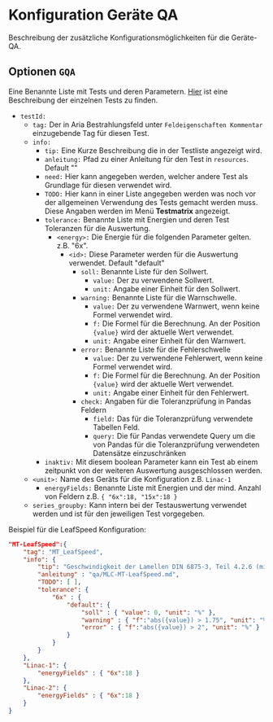 # Konfiguration Geräte QA

Beschreibung der zusätzliche Konfigurationsmöglichkeiten für die Geräte-QA.


## Optionen `GQA`

Eine Benannte Liste mit Tests und deren Parametern. [Hier](/docs/de/GQA-Tests.md) ist eine Beschreibung der einzelnen Tests zu finden.

- `testId:`
  - `tag:` Der in Aria Bestrahlungsfeld unter `Feldeigenschaften Kommentar` einzugebende Tag für diesen Test.
  - `info:`
    - `tip:` Eine Kurze Beschreibung die in der Testliste angezeigt wird.
    - `anleitung:` Pfad zu einer Anleitung für den Test in `resources`. Default ""
    - `need:` Hier kann angegeben werden, welcher andere Test als Grundlage für diesen verwendet wird.
    - `TODO:` Hier kann in einer Liste angegeben werden was noch vor der allgemeinen Verwendung des Tests gemacht werden muss. Diese Angaben werden im Menü **Testmatrix** angezeigt.
    - `tolerance:` Benannte Liste mit Energien und deren Test Toleranzen für die Auswertung.
      - `<energy>:` Die Energie für die folgenden Parameter gelten. z.B. "6x".
        - `<id>:` Diese Parameter werden für die Auswertung verwendet. Default "default"
          - `soll:` Benannte Liste für den Sollwert.
            - `value:` Der zu verwendene Sollwert.
            - `unit:` Angabe einer Einheit für den Sollwert.
          - `warning:` Benannte Liste für die Warnschwelle.
            - `value:` Der zu verwendene Warnwert, wenn keine Formel verwendet wird.
            - `f:` Die Formel für die Berechnung. An der Position `{value}` wird der aktuelle Wert verwendet.
            - `unit:` Angabe einer Einheit für den Warnwert.
          - `error:` Benannte Liste für die Fehlerschwelle
            - `value:` Der zu verwendene Fehlerwert, wenn keine Formel verwendet wird.
            - `f:` Die Formel für die Berechnung. An der Position `{value}` wird der aktuelle Wert verwendet.
            - `unit:` Angabe einer Einheit für den Fehlerwert.
          - `check:` Angaben für die Toleranzprüfung in Pandas Feldern
            - `field:` Das für die Toleranzprüfung verwendete Tabellen Feld.
            - `query:` Die für Pandas verwendete Query um die von Pandas für die Toleranzprüfung verwendeten Datensätze einzuschränken
    - `inaktiv:` Mit diesem boolean Parameter kann ein Test ab einem zeitpunkt von der weiteren Auswertung ausgeschlossen werden.
  - `<unit>:` Name des Geräts für die Konfiguration z.B. `Linac-1`
    - `energyFields:` Benannte Liste mit Energien und der mind. Anzahl von Feldern z.B. `{ "6x":18, "15x":18 }`
  - `series_groupby:` Kann intern bei der Testauswertung verwendet werden und ist für den jeweiligen Test vorgegeben.

Beispiel für die LeafSpeed Konfiguration:
```json
"MT-LeafSpeed":{
    "tag": "MT_LeafSpeed",
    "info": {
        "tip": "Geschwindigkeit der Lamellen DIN 6875-3, Teil 4.2.6 (mit Gating)",
        "anleitung" : "qa/MLC-MT-LeafSpeed.md",
        "TODO": [ ],
        "tolerance": {
            "6x" : {
                "default": {
                    "soll" : { "value": 0, "unit": "%" },
                    "warning" : { "f":"abs({value}) > 1.75", "unit": "%" },
                    "error" : { "f":"abs({value}) > 2", "unit": "%" }
                }
            }
        }
    },
    "Linac-1": {
        "energyFields" : { "6x":18 }
    },
    "Linac-2": {
        "energyFields" : { "6x":18 }
    }
}
```

